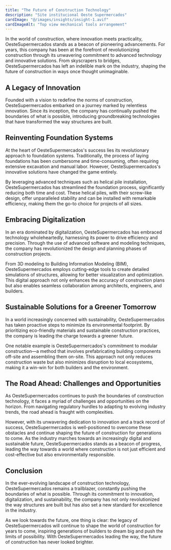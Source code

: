 ```yaml
---
title: "The Future of Construction Technology"
description: "Site institucional Oeste Supermercados"
cardImage: "@/images/insights/insight-1.avif"
cardImageAlt: "Top view mechanical tools arrangement"
---
```


In the world of construction, where innovation meets practicality, OesteSupermercados stands as a beacon of pioneering advancements. For years, this company has been at the forefront of revolutionizing construction through its unwavering commitment to advanced technology and innovative solutions. From skyscrapers to bridges, OesteSupermercados has left an indelible mark on the industry, shaping the future of construction in ways once thought unimaginable.

## A Legacy of Innovation

Founded with a vision to redefine the norms of construction, OesteSupermercados embarked on a journey marked by relentless innovation. Since its inception, the company has continually pushed the boundaries of what is possible, introducing groundbreaking technologies that have transformed the way structures are built.

## Reinventing Foundation Systems

At the heart of OesteSupermercados's success lies its revolutionary approach to foundation systems. Traditionally, the process of laying foundations has been cumbersome and time-consuming, often requiring extensive excavation and manual labor. However, OesteSupermercados's innovative solutions have changed the game entirely.

By leveraging advanced techniques such as helical pile installation, OesteSupermercados has streamlined the foundation process, significantly reducing both time and cost. These helical piles, with their screw-like design, offer unparalleled stability and can be installed with remarkable efficiency, making them the go-to choice for projects of all sizes.

## Embracing Digitalization

In an era dominated by digitalization, OesteSupermercados has embraced technology wholeheartedly, harnessing its power to drive efficiency and precision. Through the use of advanced software and modeling techniques, the company has revolutionized the design and planning phases of construction projects.

From 3D modeling to Building Information Modeling (BIM), OesteSupermercados employs cutting-edge tools to create detailed simulations of structures, allowing for better visualization and optimization. This digital approach not only enhances the accuracy of construction plans but also enables seamless collaboration among architects, engineers, and builders.

## Sustainable Solutions for a Greener Tomorrow

In a world increasingly concerned with sustainability, OesteSupermercados has taken proactive steps to minimize its environmental footprint. By prioritizing eco-friendly materials and sustainable construction practices, the company is leading the charge towards a greener future.

One notable example is OesteSupermercados's commitment to modular construction—a method that involves prefabricating building components off-site and assembling them on-site. This approach not only reduces construction waste but also minimizes disruption to local ecosystems, making it a win-win for both builders and the environment.

## The Road Ahead: Challenges and Opportunities

As OesteSupermercados continues to push the boundaries of construction technology, it faces a myriad of challenges and opportunities on the horizon. From navigating regulatory hurdles to adapting to evolving industry trends, the road ahead is fraught with complexities.

However, with its unwavering dedication to innovation and a track record of success, OesteSupermercados is well-positioned to overcome these obstacles and continue shaping the future of construction for generations to come. As the industry marches towards an increasingly digital and sustainable future, OesteSupermercados stands as a beacon of progress, leading the way towards a world where construction is not just efficient and cost-effective but also environmentally responsible.

## Conclusion

In the ever-evolving landscape of construction technology, OesteSupermercados remains a trailblazer, constantly pushing the boundaries of what is possible. Through its commitment to innovation, digitalization, and sustainability, the company has not only revolutionized the way structures are built but has also set a new standard for excellence in the industry.

As we look towards the future, one thing is clear: the legacy of OesteSupermercados will continue to shape the world of construction for years to come, inspiring generations of builders to dream big and push the limits of possibility. With OesteSupermercados leading the way, the future of construction has never looked brighter.
